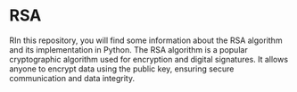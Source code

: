 # RSA
RIn this repository, you will find some information about the RSA algorithm and its implementation in Python. The RSA algorithm is a popular cryptographic algorithm used for encryption and digital signatures. It allows anyone to encrypt data using the public key, ensuring secure communication and data integrity.
